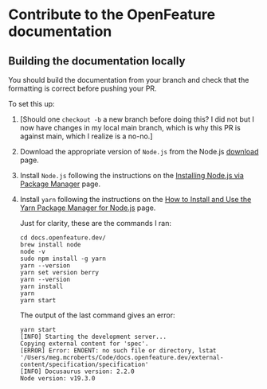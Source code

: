 # Contribute to the OpenFeature documentation

## Building the documentation locally

You should build the documentation from your branch
and check that the formatting is correct before pushing your PR.

To set this up:

1. [Should one `checkout -b` a new branch before doing this?
   I did not but I now have changes in my local main branch,
   which is why this PR is against main, which I realize is a no-no.]

1. Download the appropriate version of `Node.js`
   from the Node.js [download](https://nodejs.org/en/download/) page.

1. Install `Node.js` following the instructions on the
   [Installing Node.js via Package Manager](https://nodejs.dev/en/download/package-manager/) page.

1. Install `yarn` following the instructions on the
   [How to Install and Use the Yarn Package Manager for Node.js](https://www.digitalocean.com/community/tutorials/how-to-install-and-use-the-yarn-package-manager-for-node-js) page.

   Just for clarity, these are the commands I ran:
   ```
   cd docs.openfeature.dev/
   brew install node
   node -v
   sudo npm install -g yarn
   yarn --version
   yarn set version berry
   yarn --version
   yarn install
   yarn
   yarn start
   ```

   The output of the last command gives an error:
   ```
   yarn start
   [INFO] Starting the development server...
   Copying external content for 'spec'.
   [ERROR] Error: ENOENT: no such file or directory, lstat '/Users/meg.mcroberts/Code/docs.openfeature.dev/external-content/specification/specification'
   [INFO] Docusaurus version: 2.2.0
   Node version: v19.3.0

   ```

